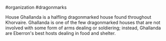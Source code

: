 #organization #dragonmarks

House Ghallanda is a halfling dragonmarked house found throughout Khorvaire. Ghallanda is one of the few dragonmarked houses that are not involved with some form of arms dealing or soldiering; instead, Ghallanda are Eberron's best hosts dealing in food and shelter.